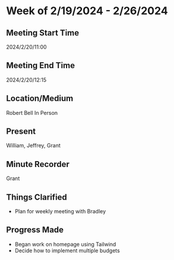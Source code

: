 # Week of 2/19/2024 - 2/26/2024

## Meeting Start Time

2024/2/20/11:00

## Meeting End Time

2024/2/20/12:15

## Location/Medium

Robert Bell In Person

## Present

William, Jeffrey, Grant

## Minute Recorder

Grant

## Things Clarified

- Plan for weekly meeting with Bradley 

## Progress Made

- Began work on homepage using Tailwind 
- Decide how to implement multiple budgets
